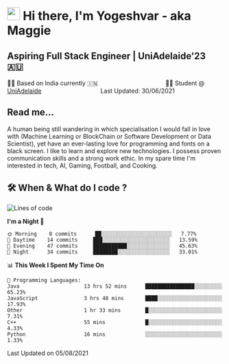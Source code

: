 <h1><img src="https://emojis.slackmojis.com/emojis/images/1531849430/4246/blob-sunglasses.gif?1531849430" width="30"/> Hi there, I'm Yogeshvar - aka Maggie</h1>

## Aspiring Full Stack Engineer | UniAdelaide'23 🇦🇺  
🏂🏻  Based on India currently 🇮🇳 &nbsp;&nbsp;&nbsp;&nbsp;&nbsp;&nbsp;&nbsp;&nbsp;&nbsp;&nbsp;&nbsp;&nbsp;&nbsp;&nbsp;&nbsp;&nbsp;&nbsp;&nbsp;&nbsp;&nbsp;&nbsp;&nbsp;&nbsp;&nbsp;&nbsp;&nbsp;&nbsp;&nbsp;&nbsp;&nbsp;&nbsp;&nbsp;&nbsp;&nbsp;&nbsp;&nbsp;&nbsp;&nbsp;&nbsp;👨‍💻 Student @ [UniAdelaide](https://www.adelaide.edu.au)   &nbsp;&nbsp;&nbsp;&nbsp;&nbsp;&nbsp;&nbsp;&nbsp;&nbsp;&nbsp;&nbsp;&nbsp;&nbsp;&nbsp;&nbsp;&nbsp;&nbsp;&nbsp;&nbsp;&nbsp;&nbsp;&nbsp;&nbsp;&nbsp;&nbsp;&nbsp;&nbsp;&nbsp;&nbsp;&nbsp;&nbsp;&nbsp; &nbsp;Last Updated: 30/06/2021

## Read me...

A human being still wandering in which specialisation I would fall in love with (Machine Learning or BlockChain or Software Development or Data Scientist), yet have an ever-lasting love for programming and fonts on a black screen. I like to learn and explore new technologies. I possess proven communication skills and a strong work ethic. In my spare time I'm interested in tech, AI, Gaming, Football, and Cooking.

## 🛠 When & What do I code ?  

<!--START_SECTION:waka-->
![Lines of code](https://img.shields.io/badge/From%20Hello%20World%20I%27ve%20Written-46394%20lines%20of%20code-blue)

**I'm a Night 🦉** 

```text
🌞 Morning    8 commits      ██░░░░░░░░░░░░░░░░░░░░░░░   7.77% 
🌆 Daytime    14 commits     ███░░░░░░░░░░░░░░░░░░░░░░   13.59% 
🌃 Evening    47 commits     ███████████░░░░░░░░░░░░░░   45.63% 
🌙 Night      34 commits     ████████░░░░░░░░░░░░░░░░░   33.01%

```


📊 **This Week I Spent My Time On** 

```text
💬 Programming Languages: 
Java                     13 hrs 52 mins      ████████████████░░░░░░░░░   65.23% 
JavaScript               3 hrs 48 mins       ████░░░░░░░░░░░░░░░░░░░░░   17.93% 
Other                    1 hr 33 mins        █░░░░░░░░░░░░░░░░░░░░░░░░   7.31% 
C++                      55 mins             █░░░░░░░░░░░░░░░░░░░░░░░░   4.33% 
Python                   16 mins             ░░░░░░░░░░░░░░░░░░░░░░░░░   1.33%

```


 Last Updated on 05/08/2021
<!--END_SECTION:waka-->
